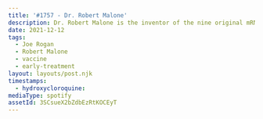 ```yaml
---
title: '#1757 - Dr. Robert Malone'
description: Dr. Robert Malone is the inventor of the nine original mRNA vaccine patents, which were originally filed in 1989 (including both the idea of mRNA vaccines and the original proof of principle experiments) and RNA transfection. Dr. Malone, has close to 100 peer-reviewed publications which have been cited over 12,000 times. Since January 2020, Dr. Malone has been leading a large team focused on clinical research design, drug development, computer modeling and mechanisms of action of repurposed drugs for the treatment of COVID-19. Dr. Malone is the Medical Director of The Unity Project, a group of 300 organizations across the US standing against mandated COVID vaccines for children. He is also the President of the Global Covid Summit, an organization of over 16,000 doctors and scientists committed to speaking truth to power about COVID pandemic research and treatment.
date: 2021-12-12
tags:
  - Joe Rogan
  - Robert Malone
  - vaccine
  - early-treatment
layout: layouts/post.njk
timestamps:
  - hydroxycloroquine:
mediaType: spotify
assetId: 3SCsueX2bZdbEzRtKOCEyT
---
```

